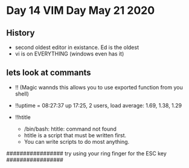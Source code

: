 #  Day 14  VIM Day   May 21 2020

## History

* second oldest editor in existance.  Ed is the oldest 
* vi is on EVERYTHING (windows even has it)


##  lets look at commants

*  !!  (Magic wannds  this allows you to use exported function from you shell)

 
*  !!uptime = 08:27:37 up 17:25,  2 users,  load average: 1.69, 1.38, 1.29

* !!htitle
    *  /bin/bash: htitle: command not found
    * htitle is a script that must be written first. 
    * You can write scripts to do most anything. 


#################  try using your ring finger for the ESC key #################



